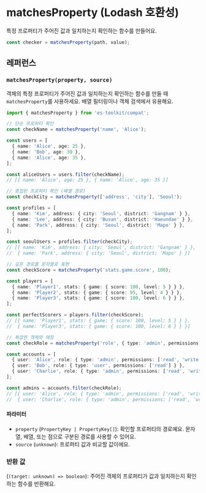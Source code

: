 # matchesProperty (Lodash 호환성)

특정 프로퍼티가 주어진 값과 일치하는지 확인하는 함수를 만들어요.

```typescript
const checker = matchesProperty(path, value);
```

## 레퍼런스

### `matchesProperty(property, source)`

객체의 특정 프로퍼티가 주어진 값과 일치하는지 확인하는 함수를 만들 때 `matchesProperty`를 사용하세요. 배열 필터링이나 객체 검색에서 유용해요.

```typescript
import { matchesProperty } from 'es-toolkit/compat';

// 단순 프로퍼티 확인
const checkName = matchesProperty('name', 'Alice');

const users = [
  { name: 'Alice', age: 25 },
  { name: 'Bob', age: 30 },
  { name: 'Alice', age: 35 },
];

const aliceUsers = users.filter(checkName);
// [{ name: 'Alice', age: 25 }, { name: 'Alice', age: 35 }]

// 중첩된 프로퍼티 확인 (배열 경로)
const checkCity = matchesProperty(['address', 'city'], 'Seoul');

const profiles = [
  { name: 'Kim', address: { city: 'Seoul', district: 'Gangnam' } },
  { name: 'Lee', address: { city: 'Busan', district: 'Haeundae' } },
  { name: 'Park', address: { city: 'Seoul', district: 'Mapo' } },
];

const seoulUsers = profiles.filter(checkCity);
// [{ name: 'Kim', address: { city: 'Seoul', district: 'Gangnam' } },
//  { name: 'Park', address: { city: 'Seoul', district: 'Mapo' } }]

// 깊은 경로를 문자열로 표현
const checkScore = matchesProperty('stats.game.score', 100);

const players = [
  { name: 'Player1', stats: { game: { score: 100, level: 5 } } },
  { name: 'Player2', stats: { game: { score: 95, level: 4 } } },
  { name: 'Player3', stats: { game: { score: 100, level: 6 } } },
];

const perfectScorers = players.filter(checkScore);
// [{ name: 'Player1', stats: { game: { score: 100, level: 5 } } },
//  { name: 'Player3', stats: { game: { score: 100, level: 6 } } }]

// 복잡한 객체와 매칭
const checkRole = matchesProperty('role', { type: 'admin', permissions: ['read', 'write'] });

const accounts = [
  { user: 'Alice', role: { type: 'admin', permissions: ['read', 'write'] } },
  { user: 'Bob', role: { type: 'user', permissions: ['read'] } },
  { user: 'Charlie', role: { type: 'admin', permissions: ['read', 'write'] } },
];

const admins = accounts.filter(checkRole);
// [{ user: 'Alice', role: { type: 'admin', permissions: ['read', 'write'] } },
//  { user: 'Charlie', role: { type: 'admin', permissions: ['read', 'write'] } }]
```

#### 파라미터

- `property` (`PropertyKey | PropertyKey[]`): 확인할 프로퍼티의 경로예요. 문자열, 배열, 또는 점으로 구분된 경로를 사용할 수 있어요.
- `source` (`unknown`): 프로퍼티 값과 비교할 값이에요.

### 반환 값

(`(target: unknown) => boolean`): 주어진 객체의 프로퍼티가 값과 일치하는지 확인하는 함수를 반환해요.
